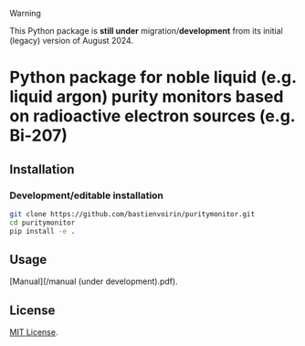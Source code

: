 > [!WARNING]  
> This Python package is **still under** migration/**development** from its initial (legacy) version of August 2024.

# Python package for noble liquid (e.g. liquid argon) purity monitors based on radioactive electron sources (e.g. Bi-207)

## Installation

### Development/editable installation

```sh
git clone https://github.com/bastienvoirin/puritymonitor.git
cd puritymonitor
pip install -e .
```

## Usage

[Manual](/manual (under development).pdf).

## License

[MIT License](/LICENSE).
